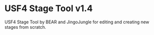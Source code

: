 # USF4 Stage Tool v1.4

USF4 Stage Tool by BEAR and JingoJungle for editing and creating new stages from scratch.
